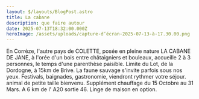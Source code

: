 ```yaml
---
layout: $/layouts/BlogPost.astro
title: La cabane
description: que faire autour
date: 2025-07-13T18:32:00.000Z
heroImage: /assets/uploads/capture-d’écran-2025-07-13-à-17.30.00.png
---
```

En Corrèze, l'autre pays de COLETTE, posée en pleine nature LA CABANE DE JANE, à l'orée d'un bois entre châtaigniers et bouleaux,  accueille 2 à 3 personnes, le temps d'une parenthèse paisible. Limite du Lot, de la Dordogne, à 15km de Brive. La faune sauvage s'invite  parfois sous nos yeux. Festivals, baignades, gastronomie,  viendront  rythmer votre séjour.  animal de petite taille bienvenu. Supplément chauffage du 15 Octobre au 31 Mars. A 6 km de l' A20 sortie 46. Linge de maison en option.
